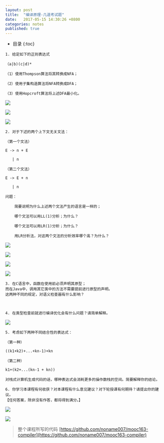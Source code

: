 ```yaml
---
layout: post
title:  "编译原理-几道考试题"
date:   2017-05-15 14:30:26 +0800
categories: notes
published: true
---
```

* 目录
{:toc}


```
1. 给定如下的正则表达式

（a|b)(c|d)*

（1）使用Thompson算法将其转换成NFA；

（2）使用子集构造算法将NFA转换成DFA；

（3）使用Hopcroft算法将上述DFA最小化。

```

![](https://github.com/noname007/mooc163-compiler/raw/master/compiler/finalimgs/20170516182012.jpg)

![](https://github.com/noname007/mooc163-compiler/raw/master/compiler/finalimgs/20170516182046.jpg)

![](https://github.com/noname007/mooc163-compiler/raw/master/compiler/finalimgs/20170516182056.jpg)


```
2. 对于下述的两个上下文无关文法：

（第一个文法）

E -> n + E

   | n

（第二个文法）

E -> E + n

   | n

问题：

    简要说明为什么上述两个文法产生的语言是一样的；

    哪个文法可以用LL(1)分析；为什么？

    哪个文法可以用LR(1)分析；为什么？

    用LR分析法，对这两个文法的分析效率哪个高？为什么？

```

![](https://github.com/noname007/mooc163-compiler/raw/master/compiler/finalimgs/20170516182110.jpg)

![](https://github.com/noname007/mooc163-compiler/raw/master/compiler/finalimgs/20170516182122.jpg)

![](https://github.com/noname007/mooc163-compiler/raw/master/compiler/finalimgs/20170516182130.jpg)

![](https://github.com/noname007/mooc163-compiler/raw/master/compiler/finalimgs/20170516182136.jpg)



```
3. 在C语言中，函数在使用前必须声明其原型；
而在Java中，调用其它类中的方法不需要提前进行原型的声明。
这两种不同的规定，对语义检查器有什么影响？



4. 在类型检查前就进行编译优化会有什么问题？请简单解释。
```


![](https://github.com/noname007/mooc163-compiler/raw/master/compiler/finalimgs/20170516182142.jpg)


```
5. 考虑如下两种不同结合性的表达式：

（第一种）

((k1+k2)+...+kn-1)+kn

（第二种）

k1+(k2+...(kn-1 + kn))

对栈式计算机生成代码的话，哪种表达式会消耗更多的操作数栈的空间。简要解释你的结论。

6. 你学习本课程有何收获？对本课程有什么意见建议？对下轮授课有何期待？请提出你的建议。
【任何答案，除非没有作答，都将得到满分。】

```


![](https://github.com/noname007/mooc163-compiler/raw/master/compiler/finalimgs/20170516182149.jpg)

![](https://github.com/noname007/mooc163-compiler/raw/master/compiler/finalimgs/20170516182155.jpg)


> 整个课程所写的代码   [https://github.com/noname007/mooc163-compiler](https://github.com/noname007/mooc163-compiler)
